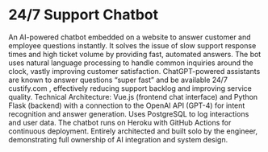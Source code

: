 # 24/7 Support Chatbot
An AI-powered chatbot embedded on a website to answer customer and employee questions instantly. It solves the issue of slow support response times and high ticket volume by providing fast, automated answers. The bot uses natural language processing to handle common inquiries around the clock, vastly improving customer satisfaction. ChatGPT-powered assistants are known to answer questions “super fast” and be available 24/7 custify.com , effectively reducing support backlog and improving service quality. Technical Architecture: Vue.js (frontend chat interface) and Python Flask (backend) with a connection to the OpenAI API (GPT-4) for intent recognition and answer generation. Uses PostgreSQL to log interactions and user data. The chatbot runs on Heroku with GitHub Actions for continuous deployment. Entirely architected and built solo by the engineer, demonstrating full ownership of AI integration and system design.
